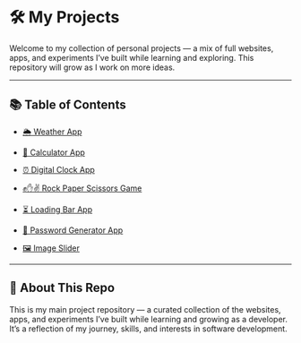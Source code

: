 # 🛠️ My Projects

Welcome to my collection of personal projects — a mix of full websites, apps, and experiments I’ve built while learning and exploring. This repository will grow as I work on more ideas.

---

## 📚 Table of Contents

- [🌦️ Weather App](/Vanilla_Javascript/weather_app/)

- [🧮 Calculator App](/Vanilla_Javascript/calculator/)

- [⏰ Digital Clock App](/Vanilla_Javascript/digital_clock/)

- [✊✋✌️ Rock Paper Scissors Game](/Vanilla_Javascript/rock_paper_scissors/)

- [⏳ Loading Bar App](/Vanilla_Javascript/loading_bar/)

- [🔐 Password Generator App](/Vanilla_Javascript/password_generator/)

- [🖼️ Image Slider](/Vanilla_Javascript/image_slider/)

---

## 🚀 About This Repo

This is my main project repository — a curated collection of the websites, apps, and experiments I’ve built while learning and growing as a developer. It’s a reflection of my journey, skills, and interests in software development.
